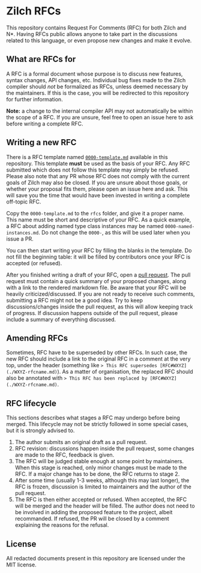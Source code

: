 # Zilch RFCs

This repository contains Request For Comments (RFC) for both Zilch and N\*.
Having RFCs public allows anyone to take part in the discussions related to this language, or even propose new changes and make it evolve.

## What are RFCs for

A RFC is a formal document whose purpose is to discuss new features, syntax changes, API changes, etc.
Individual bug fixes made to the Zilch compiler should *not* be formalized as RFCs, unless deemed necessary by the maintainers.
If this is the case, you will be redirected to this repository for further information.

**Note:** a change to the internal compiler API may not automatically be within the scope of a RFC. 
If you are unsure, feel free to open an issue here to ask before writing a complete RFC.

## Writing a new RFC

There is a RFC template named [`0000-template.md`](./rfcs/0000-template.md) available in this repository.
This template **must** be used as the basis of your RFC.
Any RFC submitted which does not follow this template may simply be refused.
Please also note that any PR whose RFC does not comply with the current goals of Zilch may also be closed.
If you are unsure about those goals, or whether your proposal fits them, please open an issue here and ask.
This will save you the time that would have been invested in writing a complete off-topic RFC.

Copy the `0000-template.md` to the `rfcs` folder, and give it a proper name.
This name must be short and descriptive of your RFC.
As a quick example, a RFC about adding named type class instances may be named `0000-named-instances.md`.
Do not change the `0000-`, as this will be used later when you issue a PR.

You can then start writing your RFC by filling the blanks in the template.
Do not fill the beginning table: it will be filled by contributors once your RFC is accepted (or refused).

After you finished writing a draft of your RFC, open a [pull request](https://github.com/zilch-lang/rfc/compare).
The pull request must contain a quick summary of your proposed changes, along with a link to the rendered markdown file.
Be aware that your RFC will be heavily criticized/discussed.
If you are not ready to receive such comments, submitting a RFC might not be a good idea.
Try to keep discussions/changes inside the pull request, as this will allow keeping track of progress.
If discussion happens outside of the pull request, please include a summary of everything discussed.

## Amending RFCs

Sometimes, RFC have to be superseded by other RFCs.
In such case, the new RFC should include a link to the original RFC in a comment at the very top, under the header (something like `> This RFC supersedes [RFC#WXYZ](./WXYZ-rfcname.md)`).
As a matter of organisation, the replaced RFC should also be annotated with `> This RFC has been replaced by [RFC#WXYZ](./WXYZ-rfcname.md)`.

## RFC lifecycle

This sections describes what stages a RFC may undergo before being merged.
This lifecycle may not be strictly followed in some special cases, but it is strongly advised to.

1. The author submits an original draft as a pull request.
2. RFC revision: discussions happen inside the pull request, some changes are made to the RFC, feedback is given.
3. The RFC will be judged stable enough at some point by maintainers. When this stage is reached, only minor changes must be made to the RFC. If a major change has to be done, the RFC returns to stage 2.
4. After some time (usually 1-3 weeks, although this may last longer), the RFC is frozen, discussion is limited to maintainers and the author of the pull request.
5. The RFC is then either accepted or refused.
  When accepted, the RFC will be merged and the header will be filled. The author does not need to be involved in adding the proposed feature to the project, albeit recommanded.
  If refused, the PR will be closed by a comment explaining the reasons for the refusal.

## License

All redacted documents present in this repository are licensed under the MIT license.
